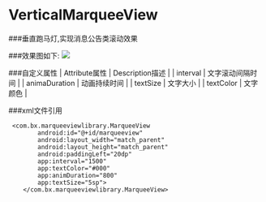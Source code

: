 # VerticalMarqueeView
###垂直跑马灯,实现消息公告类滚动效果


###效果图如下:
![](https://github.com/baixxx/VerticalMarqueeView/raw/master/resource/marqueeview.gif)  



###自定义属性
|    Attribute属性    |	Description描述  |
|    interval	     |    文字滚动间隔时间  |
|    animaDuration	 |    动画持续时间      |
|    textSize	     |    文字大小          |
|    textColor       |	  文字颜色          |

###xml文件引用
```
 <com.bx.marqueeviewlibrary.MarqueeView
        android:id="@+id/marqueeview"
        android:layout_width="match_parent"
        android:layout_height="match_parent"
        android:paddingLeft="20dp"
        app:interval="1500"
        app:textColor="#000"
        app:animDuration="800"
        app:textSize="5sp">
    </com.bx.marqueeviewlibrary.MarqueeView>
```




